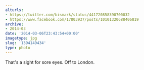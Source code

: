 ```yaml
---
alturls:
- https://twitter.com/bismark/status/441720858390700032
- https://www.facebook.com/17803937/posts/10101320688406819
archive:
- 2014-03
date: '2014-03-06T23:43:54+00:00'
imagetype: jpg
slug: '1394149434'
type: photo
---
```


That's a sight for sore eyes. Off to London.
